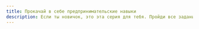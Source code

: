 ```yaml
---
title: Прокачай в себе предпринимательские навыки
description: Если ты новичок, это эта серия для тебя. Пройди все задания и получи шанс поступить в школьный акселератор.
---
```

